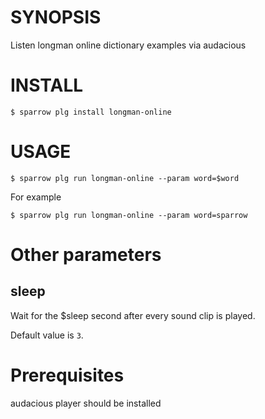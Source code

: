 # SYNOPSIS

Listen longman online dictionary examples via audacious

# INSTALL

    $ sparrow plg install longman-online

# USAGE

    $ sparrow plg run longman-online --param word=$word

For example

    $ sparrow plg run longman-online --param word=sparrow

# Other parameters

## sleep

Wait for the $sleep second after every sound clip is played.

Default value is `3`.

# Prerequisites

audacious player should be installed






